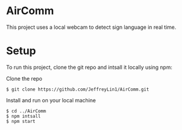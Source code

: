 # AirComm
This project uses a local webcam to detect sign language in real time.


# Setup
To run this project, clone the git repo and intsall it locally using npm:

Clone the repo
```
$ git clone https://github.com/JeffreyLin1/AirComm.git
```
Install and run on your local machine
```
$ cd ../AirComm
$ npm intsall
$ npm start
```
